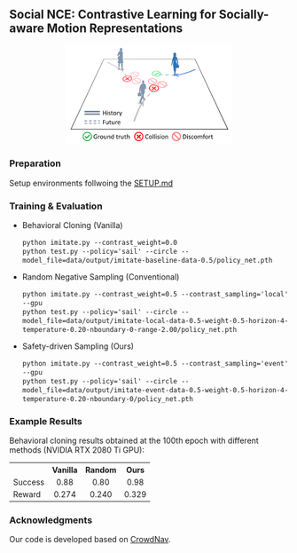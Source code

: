 ## Social NCE: Contrastive Learning for Socially-aware Motion Representations

<p align="center">
  <img src="docs/illustration.png" width="300">
</p>

<!-- This repository contains the code and data to replicate the experiments in our paper:
```bibtex
@article{liu2020snce,
    title={Social NCE: Contrastive Learning of Socially-aware Motion Representations},
    author={Yuejiang Liu and Qi Yan and Alexandre Alahi},
    year={2020}
}
```
 -->

### Preparation

Setup environments follwoing the [SETUP.md](docs/SETUP.md)

### Training & Evaluation

* Behavioral Cloning (Vanilla)
  ```
  python imitate.py --contrast_weight=0.0
  python test.py --policy='sail' --circle --model_file=data/output/imitate-baseline-data-0.5/policy_net.pth
  ```
* Random Negative Sampling (Conventional)
  ```
  python imitate.py --contrast_weight=0.5 --contrast_sampling='local' --gpu
  python test.py --policy='sail' --circle --model_file=data/output/imitate-local-data-0.5-weight-0.5-horizon-4-temperature-0.20-nboundary-0-range-2.00/policy_net.pth
  ```
* Safety-driven Sampling (Ours)
  ```
  python imitate.py --contrast_weight=0.5 --contrast_sampling='event' --gpu
  python test.py --policy='sail' --circle --model_file=data/output/imitate-event-data-0.5-weight-0.5-horizon-4-temperature-0.20-nboundary-0/policy_net.pth
  ```

### Example Results

Behavioral cloning results obtained at the 100th epoch with different methods (NVIDIA RTX 2080 Ti GPU):
<table><tbody>
<!-- START TABLE -->
<!-- TABLE HEADER -->
<th valign="bottom"></th>
<th valign="bottom">Vanilla</th>
<th valign="bottom">Random</th>
<th valign="bottom">Ours</th>
<!-- TABLE BODY -->
<tr><td align="left">Success</td>
<td align="center">0.88</td>
<td align="center">0.80</td>
<td align="center">0.98</td>
<tr><td align="left">Reward</td>
<td align="center">0.274</td>
<td align="center">0.240</td>
<td align="center">0.329</td>
</tr>
</tbody></table>

### Acknowledgments

Our code is developed based on [CrowdNav](https://github.com/vita-epfl/CrowdNav). 